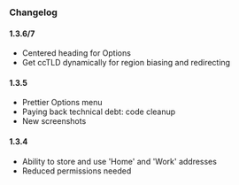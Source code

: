 ### Changelog

#### 1.3.6/7
- Centered heading for Options
- Get ccTLD dynamically for region biasing and redirecting

#### 1.3.5
- Prettier Options menu
- Paying back technical debt: code cleanup
- New screenshots

#### 1.3.4
- Ability to store and use 'Home' and 'Work' addresses
- Reduced permissions needed